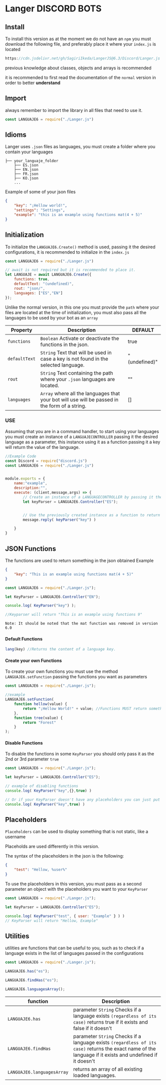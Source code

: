 # Langer DISCORD BOTS

## Install

To install this version as at the moment we do not have an `npm` you must download the following file, and preferably place it where your `index.js` is located

```js
https://cdn.jsdelivr.net/gh/SagiriIkeda/LangerJS@6.3/Discord/Langer.js
```
previous knowledge about classes, objects and arrays is recommended

it is recommended to first read the documentation of the `normal` version in order to better **understand**

## Import 

always remember to import the library in all files that need to use it.

```js
const LANGUAJE6 = require("./Langer.js")
```

## Idioms

Langer uses `.json` files as languages, you must create a folder where you contain your languages

```
├── your_languaje_folder
    ├── ES.json
    ├── EN.json
    ├── FR.json
    ├── KO.json
    ...
```

Example of some of your json files

```json
{
    "key": "¡Hellow world!",
    "settings": "Settings",
    "example": "this is an example using functions mat(4 + 5)"
}
```

## Initialization

To initialize the `LANGUAJE6.Create()` method is used, passing it the desired configurations, it is recommended to initialize in the `index.js`

```js
const LANGUAJE6 = require("./Langer.js")

// await is not required but it is recommended to place it.
let LANGUAJE = await LANGUAJE6.Create({
    functions: true,
    defaultText: "(undefined)",
    rout: "json/",
    languages: ["ES","EN"]
});
```

Unlike the normal version, in this one you must provide the `path` where your files are located at the time of initialization, you must also pass all the languages to be used by your bot as an `array`

| Property | Description | DEFAULT |
|---|---|---|
| `functions` | `Boolean` Activate or deactivate the functions in the json. | true |
| `defaultText` | `String` Text that will be used in case a key is not found in the selected language. | "(undefined)" |
| `rout` | `String` Text containing the path where your `.json` languages are located. | "" |
| `languages` | `Array` where all the languages that your bot will use will be passed in the form of a string. | [] |

### USE

Assuming that you are in a command handler, to start using your languages you must create an instance of a `LANGUAJECONTROLLER` passing it the desired language as a parameter, this instance using it as a function passing it a key will return the value of the language.

```js
//Example Code
const Discord = require("discord.js")
const LANGUAJE6 = require("./Langer.js")


module.exports = {
    name:"example",
    description:"",
    execute: (client,message,args) => {
        // Create an instance of a LANGUAGECONTROLLER by passing it the language to use.
        let keyParser = LANGUAJE6.Controller("ES");


        // Use the previously created instance as a function to return the content of its key.
        message.reply( keyParser("key") )

    }
}

```

## JSON Functions 

The functions are used to return something in the json obtained Example

```json
{
    "key": "This is an example using functions mat(4 + 5)"
}
```

```js
const LANGUAJE6 = require("./Langer.js");

let KeyParser = LANGUAJE6.Controller("EN");

console.log( KeyParser("key") );

//Keyparser will return "This is an example using functions 9"

```

`Note: It should be noted that the mat function was removed in version 6.0`

#### Default Functions 

```js
lang(key) //Returns the content of a language key.
```

#### Create your own Functions

To create your own functions you must use the method `LANGUAJE6.setFunction` passing the functions you want as parameters

```js
const LANGUAJE6 = require("./Langer.js");

//example
LANGUAJE6.setFunction(
    function hellow(value) {
        return "¡Hellow World!" + value; //Functions MUST return something.
    },
    function tree(value) {
        return "Forest"
    }
);
```

#### Disable Functions

To disable the functions in some `KeyParser` you should only pass it as the 2nd or 3rd parameter `true`

```js
const LANGUAJE6 = require("./Langer.js");

let keyParser = LANGUAJE6.Controller("ES");

// example of disabling functions
console.log( KeyParser("key",{},true) )

// Or if your KeyParser doesn't have any placeholders you can just put true as the second parameter to disable the functions.
console.log( KeyParser("key",true) )

```

## Placeholders

`Placeholders` can be used to display something that is not static, like a username

Placeholds are used differently in this version.

The syntax of the placeholders in the json is the following:

```json
{
    "test": "Hellow, %user%"
}
```

To use the placeholders in this version, you must pass as a second parameter an object with the placeholders you want to your `KeyParser`

```js
const LANGUAJE6 = require("./Langer.js");

let KeyParser = LANGUAJE6.Controller("ES");

console.log( KeyParser("test", { user: "Example" } ) )
// KeyParser will return "Hellow, Example"
```

## Utilities

utilities are functions that can be useful to you, such as to check if a language exists in the list of languages passed in the configurations

```js
const LANGUAJE6 = require("./Langer.js");

LANGUAJE6.has("es");

LANGUAJE6.findHas("es");

LANGUAJE6.languagesArray();
```

| function | Description |
|---|---|
| `LANGUAJE6.has` | parameter `String` Checks if a language exists `(regardless of its case)` returns true if it exists and false if it doesn't |
| `LANGUAJE6.findHas` | parameter `String` Checks if a language exists `(regardless of its case)` returns the exact name of the language if it exists and undefined if it doesn't |
| `LANGUAJE6.languagesArray` | returns an array of all existing loaded languages. |
